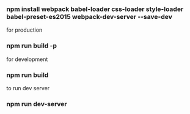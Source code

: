 ### npm install webpack babel-loader css-loader style-loader babel-preset-es2015 webpack-dev-server --save-dev

for production 
### npm run build -p

for development 
### npm run build

to run dev server 
### npm run dev-server
